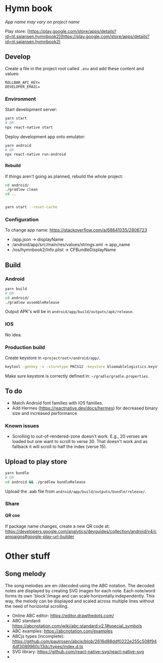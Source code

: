 # Hymn book

_App name may vary on project name_

Play store: [https://play.google.com/store/apps/details?id=nl.sajansen.hymnbook2](https://play.google.com/store/apps/details?id=nl.sajansen.hymnbook2)

## Develop

Create a file in the project root called `.env` and add these content and values:
```
ROLLBAR_API_KEY=
DEVELOPER_EMAIL=
```

### Environment

Start development server:

```bash
yarn start
# OR
npx react-native start
```

Deploy development app onto emulator:

```bash
yarn android
# OR
npx react-native run-android
```

#### Rebuild

If things aren't going as planned, rebuild the whole project:

```bash
cd android/
./gradlew clean
cd ..


yarn start --reset-cache 
```

### Configuration

To change app name: https://stackoverflow.com/a/68641035/2806723
- /app.json -> displayName
- /android/app/src/main/res/values/strings.xml -> app_name
- /ios/hymnbook2/Info.plist -> CFBundleDisplayName


## Build

### Android 

```bash
yarn build
# OR
cd android/
./gradlew assembleRelease 
```

Output APK's will be in `android/app/build/outputs/apk/release`. 

### IOS

No idea.

### Production build

Create keystore in `<projectroot>/android/app/`.
```bash
keytool -genkey -v -storetype PKCS12 -keystore bloomablelogistics.keystore -alias bloomablelogistics -keyalg RSA -keysize 2048 -validity 10000
```

Make sure keystore is correctly defined in:
`~/gradle/gradle.properties`.

## To do

- Match Android font families with IOS families.
- Add Hermes (https://reactnative.dev/docs/hermes) for decreased binary size and increased performance

### Known issues

- Scrolling to out-of-rendered-zone doesn't work. E.g., 20 verses are loaded but one want to scroll to verse 30. That doesn't work and as fallback it will scroll to half the index (verse 15).

## Upload to play store

```bash
yarn bundle
# OR
cd android && ./gradlew bundleRelease
```

Upload the .aab file from `android/app/build/outputs/bundle/release/`.


### Share

#### QR coe

If package name changes, create a new QR code at: https://developers.google.com/analytics/devguides/collection/android/v4/campaigns#google-play-url-builder

# Other stuff

## Song melody

The song melodies are en-/decoded using the ABC notation. The decoded notes are displayed by creating SVG images for each note. Each note/word forms its own 'block'/image and can scale horizontally independently. This way, the melody can be displayed and scaled across multiple lines without the need of horizontal scrolling. 

- Online ABC editor: https://editor.drawthedots.com/
- ABC standard: https://abcnotation.com/wiki/abc:standard:v2.1#special_symbols
- ABC examples: https://abcnotation.com/examples
- ABCjs types (incomplete): https://github.com/paulrosen/abcjs/blob/2616d88ddf0222e255c508f944df3089960c13dc/types/index.d.ts
- SVG library: https://github.com/react-native-svg/react-native-svg
- 
